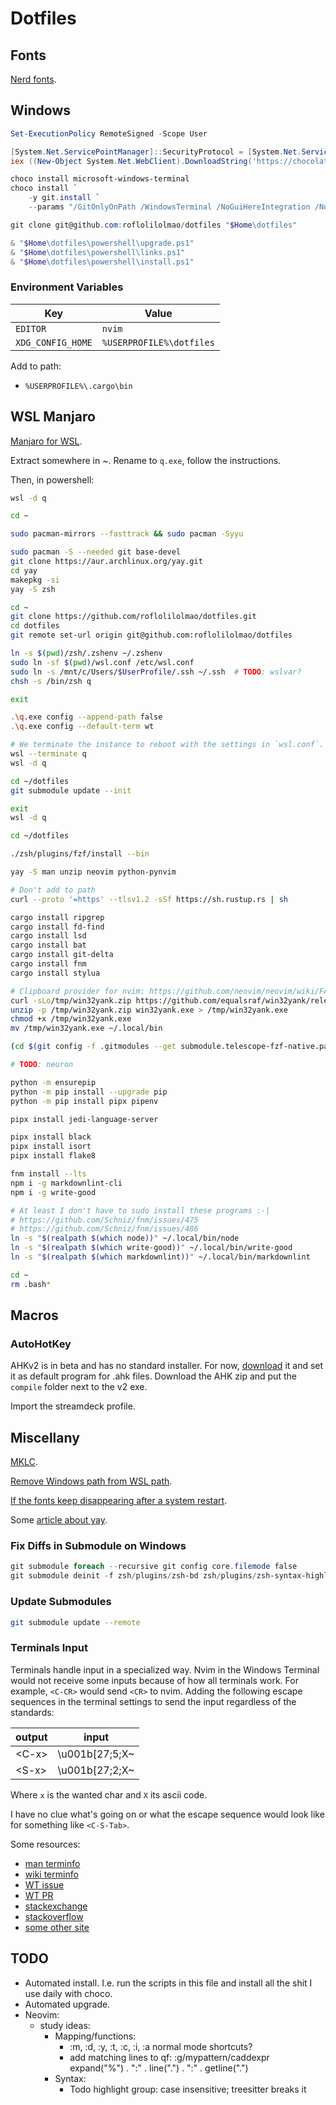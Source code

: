 # Dotfiles

## Fonts

[Nerd fonts](https://www.nerdfonts.com/font-downloads).

## Windows

```powershell
Set-ExecutionPolicy RemoteSigned -Scope User

[System.Net.ServicePointManager]::SecurityProtocol = [System.Net.ServicePointManager]::SecurityProtocol -bor 3072
iex ((New-Object System.Net.WebClient).DownloadString('https://chocolatey.org/install.ps1'))

choco install microsoft-windows-terminal
choco install `
    -y git.install `
    --params "/GitOnlyOnPath /WindowsTerminal /NoGuiHereIntegration /NoCredentialManager"

git clone git@github.com:roflolilolmao/dotfiles "$Home\dotfiles"

& "$Home\dotfiles\powershell\upgrade.ps1"
& "$Home\dotfiles\powershell\links.ps1"
& "$Home\dotfiles\powershell\install.ps1"
```

<!--choco upgrade -y streamdeck-->

### Environment Variables

| Key | Value |
| -- | -- |
| `EDITOR` | `nvim` |
| `XDG_CONFIG_HOME` | `%USERPROFILE%\dotfiles` |

Add to path:

- `%USERPROFILE%\.cargo\bin`

## WSL Manjaro

[Manjaro for WSL](https://github.com/sileshn/ManjaroWSL).

Extract somewhere in ~.
Rename to `q.exe`, follow the instructions.

Then, in powershell:

```sh
wsl -d q

cd ~

sudo pacman-mirrors --fasttrack && sudo pacman -Syyu

sudo pacman -S --needed git base-devel
git clone https://aur.archlinux.org/yay.git
cd yay
makepkg -si
yay -S zsh

cd ~
git clone https://github.com/roflolilolmao/dotfiles.git
cd dotfiles
git remote set-url origin git@github.com:roflolilolmao/dotfiles

ln -s $(pwd)/zsh/.zshenv ~/.zshenv
sudo ln -sf $(pwd)/wsl.conf /etc/wsl.conf
sudo ln -s /mnt/c/Users/$UserProfile/.ssh ~/.ssh  # TODO: wslvar?
chsh -s /bin/zsh q

exit

.\q.exe config --append-path false
.\q.exe config --default-term wt

# We terminate the instance to reboot with the settings in `wsl.conf`.
wsl --terminate q
wsl -d q

cd ~/dotfiles
git submodule update --init

exit
wsl -d q

cd ~/dotfiles

./zsh/plugins/fzf/install --bin

yay -S man unzip neovim python-pynvim

# Don't add to path
curl --proto '=https' --tlsv1.2 -sSf https://sh.rustup.rs | sh

cargo install ripgrep
cargo install fd-find
cargo install lsd
cargo install bat
cargo install git-delta
cargo install fnm
cargo install stylua

# Clipboard provider for nvim: https://github.com/neovim/neovim/wiki/FAQ#how-to-use-the-windows-clipboard-from-wsl
curl -sLo/tmp/win32yank.zip https://github.com/equalsraf/win32yank/releases/download/v0.0.4/win32yank-x64.zip
unzip -p /tmp/win32yank.zip win32yank.exe > /tmp/win32yank.exe
chmod +x /tmp/win32yank.exe
mv /tmp/win32yank.exe ~/.local/bin

(cd $(git config -f .gitmodules --get submodule.telescope-fzf-native.path); make)

# TODO: neuron

python -m ensurepip
python -m pip install --upgrade pip
python -m pip install pipx pipenv

pipx install jedi-language-server

pipx install black
pipx install isort
pipx install flake8

fnm install --lts
npm i -g markdownlint-cli
npm i -g write-good

# At least I don't have to sudo install these programs :-|
# https://github.com/Schniz/fnm/issues/475
# https://github.com/Schniz/fnm/issues/486
ln -s "$(realpath $(which node))" ~/.local/bin/node
ln -s "$(realpath $(which write-good))" ~/.local/bin/write-good
ln -s "$(realpath $(which markdownlint))" ~/.local/bin/markdownlint

cd ~
rm .bash*
```

## Macros

### AutoHotKey

AHKv2 is in beta and has no standard installer. For now,
[download](https://www.autohotkey.com/v2/) it
and set it as default program for .ahk files. Download the
AHK zip and put the `compile` folder next to the v2 exe.

Import the streamdeck profile.

## Miscellany

[MKLC](https://www.microsoft.com/en-us/download/details.aspx?id=102134).

[Remove Windows path from WSL path](https://stackoverflow.com/a/63195953/12474293).

[If the fonts keep disappearing after a system
restart](https://www.fonts.com/support/faq/fonts-disappear-on-restart).

Some [article about
yay](https://averagelinuxuser.com/which-aur-helper-yay/#how-to-use-yay).

### Fix Diffs in Submodule on Windows

```powershell
git submodule foreach --recursive git config core.filemode false
git submodule deinit -f zsh/plugins/zsh-bd zsh/plugins/zsh-syntax-highlighting
```

### Update Submodules

```zsh
git submodule update --remote
```

### Terminals Input

Terminals handle input in a specialized way. Nvim in the Windows Terminal would
not receive some inputs because of how all terminals work. For example,
`<C-CR>` would send `<CR>` to nvim. Adding the following escape sequences in
the terminal settings to send the input regardless of the standards:

| output | input |
| -- | -- |
| \<C-x> | \u001b[27;5;X~ |
| \<S-x> | \u001b[27;2;X~ |

Where `x` is the wanted char and `X` its ascii code.

I have no clue what's going on or what the escape sequence would look
like for something like `<C-S-Tab>`.

Some resources:

- [man terminfo](http://www.man7.org/linux/man-pages/man5/terminfo.5.html)
- [wiki terminfo](https://en.wikipedia.org/wiki/Terminfo)
- [WT issue](https://github.com/microsoft/terminal/issues/8931)
- [WT PR](https://github.com/microsoft/terminal/pull/8330)
- [stackexchange](https://unix.stackexchange.com/questions/238406/why-does-shift-tab-result-in-escape-in-the-terminal)
- [stackoverflow](https://stackoverflow.com/questions/7767702/what-is-terminal-escape-sequence-for-ctrl-arrow-left-right-in-term-linu)
- [some other site](https://support.microfocus.com/kb/doc.php?id=7021621)

## TODO

- Automated install. I.e. run the scripts in this file and install all the shit
  I use daily with choco.
- Automated upgrade.
- Neovim:
  - study ideas:
    - Mapping/functions:
      - :m, :d, :y, :t, :c, :i, :a normal mode shortcuts?
      - add matching lines to qf:
        :g/mypattern/caddexpr expand("%") . ":" . line(".") .  ":" . getline(".")
    - Syntax:
      - Todo highlight group: case insensitive; treesitter breaks it
